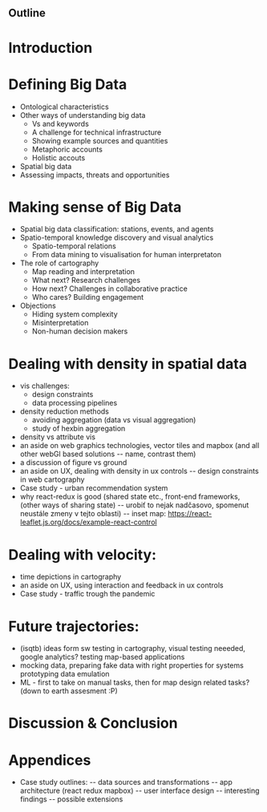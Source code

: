 Outline
---------

# Introduction

# Defining Big Data
- Ontological characteristics
- Other ways of understanding big data
  - Vs and keywords
  - A challenge for technical infrastructure
  - Showing example sources and quantities
  - Metaphoric accounts
  - Holistic accouts
- Spatial big data 
- Assessing impacts, threats and opportunities

# Making sense of Big Data
- Spatial big data classification: stations, events, and agents
- Spatio-temporal knowledge discovery and visual analytics 
  - Spatio-temporal relations 
  - From data mining to visualisation for human interpretaton 
- The role of cartography
  - Map reading and interpretation
  - What next? Research challenges
  - How next? Challenges in collaborative practice
  - Who cares? Building engagement
- Objections
  - Hiding system complexity
  - Misinterpretation
  - Non-human decision makers

# Dealing with density in spatial data
- vis challenges:
  - design constraints
  - data processing pipelines 
- density reduction methods
  - avoiding aggregation (data vs visual aggregation)
  - study of hexbin aggregation
- density vs attribute vis
- an aside on web graphics technologies, vector tiles and mapbox (and all other webGl based solutions -- name, contrast them)
- a discussion of figure vs ground
- an aside on UX, dealing with density in ux controls -- design constraints in web cartography
- Case study - urban recommendation system
- why react-redux is good (shared state etc., front-end frameworks, (other ways of sharing state) -- urobiť to nejak nadčasovo, spomenut neustále zmeny v tejto oblasti)
-- inset map: https://react-leaflet.js.org/docs/example-react-control

# Dealing with velocity:
- time depictions in cartography
- an aside on UX, using interaction and feedback in ux controls
- Case study - traffic trough the pandemic

# Future trajectories:
- (isqtb) ideas form sw testing in cartography, visual testing neeeded, google analytics? testing map-based applications
- mocking data, preparing fake data with right properties for systems prototyping data emulation 
- ML - first to take on manual tasks, then for map design related tasks? (down to earth assesment :P)

# Discussion & Conclusion

# Appendices

- Case study outlines:
-- data sources and transformations
-- app architecture (react redux mapbox)
-- user interface design
-- interesting findings 
-- possible extensions
